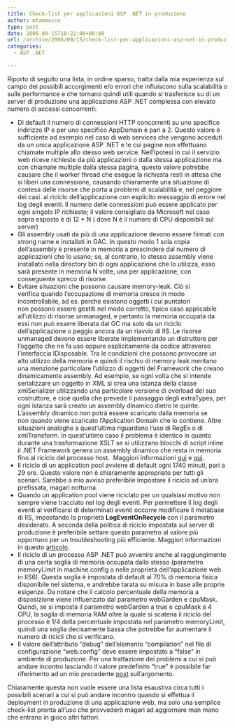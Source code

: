 ```yaml
---
title: Check-list per applicazioni ASP .NET in produzione
author: mtammacco
type: post
date: 2006-09-15T10:22:00+00:00
url: /archive/2006/09/15/check-list-per-applicazioni-asp-net-in-produzione.aspx
categories:
  - ASP .NET

---
```

Riporto di seguito una lista, in ordine sparso, tratta dalla mia esperienza sul campo dei possibili accorgimenti e/o errori che influiscono sulla scalabilità o sulle performance e che tornano quindi utili quando si trasferisce su di un server di produzione una applicazione ASP .NET complessa con elevato numero di accessi concorrenti:

  * <div>
      Di default il numero di connessioni HTTP concorrenti su uno specifico indirizzo IP e per uno specifico AppDomain è pari a 2. Questo valore è sufficiente ad esempio nel caso di web services che vengono acceduti da un unica applicazione ASP .NET e le cui pagine non effettuano chiamate multiple allo stesso web service. Nell&#8217;ipotesi in cui il servizio web riceve richieste da più applicazioni o dalla stessa applicazione ma con chiamate multiple dalla stessa pagina, questo valore potrebbe causare che il worker thread che esegue la richiesta resti in attesa che si liberi una connessione, causando chiaramente una situazione di contesa delle risorse che porta a problemi di scalabilità e, nel peggiore dei casi. al riciclo dell&#8217;applicazione con esplicito messaggio di errore nel log degli eventi. Il numero delle connessioni può essere applicato per ogni singolo IP richiesto; il valore consigliato da Microsoft nel caso sopra esposto è di 12 * N ( dove N è il numero di CPU disponibili sul server)
    </div>



  * <div>
      Gli assembly usati da più di una applicazione devono essere firmati con strong name e installati in GAC. In questo modo 1 sola copia dell&#8217;assembly è presente in memoria a prescindere dal numero di applicazioni che lo usano; se, al contrario, lo stesso assembly viene installato nella directory bin di ogni applicazione che lo utilizza, esso sarà presente in memoria N volte, una per applicazione, con conseguente spreco di risorse.
    </div>

  * <div>
      Evitare situazioni che possono causare memory-leak. Ciò si verifica quando l&#8217;occupazione di memoria cresce in modo incontrollabile, ad es. perchè esistono oggetti i cui puntatori non possono essere gestiti nel modo corretto, tipico caso applicabile all&#8217;utilizzo di risorse unmanaged, e pertanto la memoria occupata da essi non può essere liberata dal GC ma solo da un riciclo dell&#8217;applicazione o peggio ancora da un riavvio di IIS. Le risorse unmanaged devono essere liberate implementando un distruttore per l&#8217;oggetto che ne fa uso oppure esplicitamente da codice attraverso l&#8217;interfaccia IDisposable. Tra le condizioni che possono provocare un alto utilizzo della memoria e quindi il rischio di memory leak meritano una menzione particolare l&#8217;utilizzo di oggetti del Framework che creano dinamicamente assembly. Ad esempio, se ogni volta che si intende serializzare un oggetto in XML si crea una istanza della classe xmlSerializer utilizzando una particolare versione di overload del suo costruttore, e cioè quella che prevede il passaggio degli extraTypes, per ogni istanza sarà creato un assembly dinamico dietro le quinte. L&#8217;assembly dinamico non potrà essere scaricato dalla memoria se non quando viene scaricato l&#8217;Application Domain che lo contiene. Altre situazioni analoghe a quest&#8217;ultima riguardano l&#8217;uso di RegEx o di xmlTransform. In quest&#8217;ultimo caso il problema è identico in quanto durante una trasformazione XSLT se si utilizzano blocchi di script inline il .NET Framework genera un assembly dinamico che resta in memoria fino al riciclo del processo host.  Maggiori informazioni <a title="" href="http://support.microsoft.com/kb/886385/en-us" target="" name="" rel="noopener">qui</a> e <a title="" href="http://support.microsoft.com/kb/313997/en-us" target="" name="" rel="noopener">qui</a>.
    </div>

  * <div>
      Il riciclo di un application pool avviene di default ogni 1740 minuti, pari a 29 ore. Questo valore non è chiaramente appropriato per tutti gli scenari. Sarebbe a mio avviso preferibile impostare il riciclo ad un&#8217;ora prefissata, magari notturna.
    </div>

  * <div>
      Quando un application pool viene riciclato per un qualsiasi motivo non sempre viene tracciato nel log degli eventi. Per permettere il log degli eventi al verificarsi di determinati eventi occorre modificare il metabase di IIS, impostando la proprietà <strong>LogEventOnRecycle </strong>con il parametro desiderato. A seconda della politica di riciclo impostata sul server di produzione è preferibile settare questo parametro al valore più opportuno per un troubleshooting più efficiente. Maggiori informazioni in questo <a title="" href="http://support.microsoft.com/default.aspx?scid=kb;EN-US;332088" target="" name="" rel="noopener">articolo</a>.
    </div>

  * <div>
      Il riciclo di un processo ASP .NET può avvenire anche al raggiungimento di una certa soglia di memoria occupata dallo stesso (parametro memoryLimit in machine.config o nelle proprietà dell&#8217;applicazione web in IIS6). Questa soglia è impostata di default al 70% di memoria fisica disponibile nel sistema, e andrebbe tarata su misura in base alle proprie esigenze. Da notare che il calcolo percentuale della memoria a disposizione viene influenzato dal parametro webGarden e cpuMask. Quindi, se si imposta il parametro webGarden a true e cpuMask a 4 CPU, la soglia di memoria RAM oltre la quale si scatena il riciclo del processo è 1/4 della percentuale impostata nel parametro memoryLimit, quindi una soglia decisamente bassa che potrebbe far aumentare il numero di ricicli che si verificano.
    </div>

  * <div>
      Il valore dell&#8217;attributo &#8220;debug&#8221; dell&#8217;elemento &#8220;compilation&#8221; nel file di configurazione &#8220;web.config&#8221; deve essere impostato a &#8220;false&#8221; in ambiente di produzione. Per una trattazione dei problemi a cui si può andare incontro lasciando il valore predefinito &#8220;true&#8221; è possibile far riferimento ad un mio precedente <a title="" href="http://www.xplayn.org/cs/blogs/maurizio/archive/2006/04/18/64.aspx" target="" name="" rel="noopener">post</a> sull&#8217;argomento.
    </div>

Chiaramente questa non vuole essere una lista esaustiva circa tutti i possibili scenari a cui si può andare incontro quando si effettua il deployment in produzione di una applicazione web, ma solo una semplice check-list pronta all&#8217;uso che provvederò magari ad aggiornare man mano che entrano in gioco altri fattori.